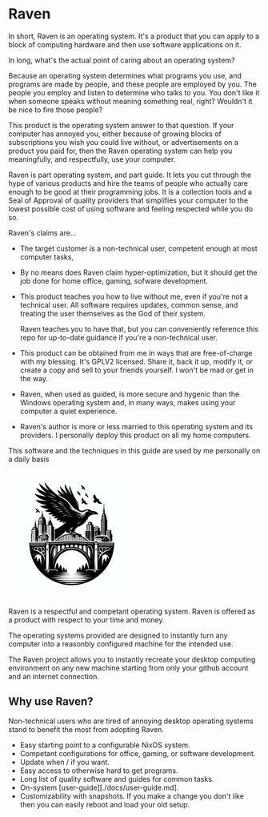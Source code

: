 # Raven

In short, Raven is an operating system. It's a product that you can apply to a
block of computing hardware and then use software applications on it.

In long, what's the actual point of caring about an operating system?

Because an operating system determines what programs you use, and programs are
made by people, and these people are employed by you. The people you employ and
listen to determine who talks to you. You don't like it when someone speaks without
meaning something real, right? Wouldn't it be nice to fire those people?

This product is the operating system answer to that question. If your computer has
annoyed you, either because of growing blocks of subscriptions you wish you could
live without, or advertisements on a product you paid for, then the Raven operating
system can help you meaningfully, and respectfully, use your computer.

Raven is part operating system, and part guide. It lets you cut through the hype
of various products and hire the teams of people who actually care enough to be
good at their programming jobs. It is a collection tools and a Seal of Approval
of quality providers that simplifies your computer to the lowest possible cost
of using software and feeling respected while you do so.

Raven's claims are...
- The target customer is a non-technical user, competent enough at most computer
  tasks,
- By no means does Raven claim hyper-optimization, but it should get the job done
  for home office, gaming, sofware development.
- This product teaches you how to live without me, even if you're not a technical
  user. All software requires updates, common sense, and treating the user
  themselves as the God of their system.

  Raven teaches you to have that, but you can conveniently reference this repo
  for up-to-date guidance if you're a non-technical user.

- This product can be obtained from me in ways that are free-of-charge with my
  blessing. It's GPLV2 licensed. Share it, back it up, modify it, or create a copy
  and sell to your friends yourself. I won't be mad or get in the way. 
- Raven, when used as guided, is more secure and hygenic than the Windows operating
  system and, in many ways, makes using your computer a quiet experience.
- Raven's author is more or less married to this operating system and its
  providers. I personally deploy this product on all my home computers.

This software and the techniques in this guide are used by me personally on a daily
basis

<img src="logo.png" width="256" height="256">

Raven is a respectful and competant operating system. Raven is offered
as a product with respect to your time and money.

The operating systems provided are designed to instantly turn any computer
into a reasonbly configured machine for the intended use.

The Raven project allows you to instantly recreate your desktop computing
environment on any new machine starting from only your github account and an
internet connection.

## Why use Raven?
Non-technical users who are tired of annoying desktop operating systems stand
to benefit the most from adopting Raven.

- Easy starting point to a configurable NixOS system.
- Competant configurations for office, gaming, or software development.
- Update when / if you want.
- Easy access to otherwise hard to get programs.
- Long list of quality software and guides for common tasks.
- On-system [user-guide][./docs/user-guide.md].
- Customizability with snapshots. If you make a change you don't like then
  you can easily reboot and load your old setup.
